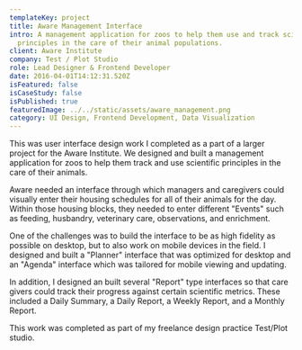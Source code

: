 ```yaml
---
templateKey: project
title: Aware Management Interface
intro: A management application for zoos to help them use and track scientific
  principles in the care of their animal populations.
client: Aware Institute
company: Test / Plot Studio
role: Lead Designer & Frontend Developer
date: 2016-04-01T14:12:31.520Z
isFeatured: false
isCaseStudy: false
isPublished: true
featuredImage: ../../static/assets/aware_management.png
category: UI Design, Frontend Development, Data Visualization
---
```

This was user interface design work I completed as a part of a larger project for the Aware Institute. We designed and built a management application for zoos to help them track and use scientific principles in the care of their animals.

Aware needed an interface through which managers and caregivers could visually enter their housing schedules for all of their animals for the day. Within those housing blocks, they needed to enter different "Events" such as feeding, husbandry, veterinary care, observations, and enrichment.

One of the challenges was to build the interface to be as high fidelity as possible on desktop, but to also work on mobile devices in the field. I designed and built a "Planner" interface that was optimized for desktop and an "Agenda" interface which was tailored for mobile viewing and updating.

In addition, I designed an built several "Report" type interfaces so that care givers could track their progress against certain scientific metrics. These included a Daily Summary, a Daily Report, a Weekly Report, and a Monthly Report.

This work was completed as part of my freelance design practice Test/Plot studio.